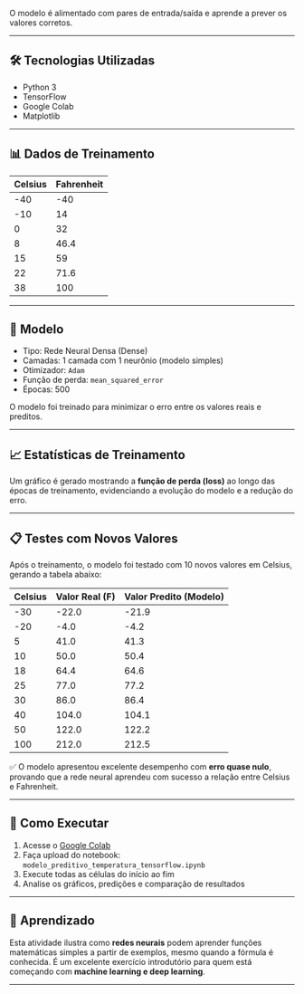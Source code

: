 O modelo é alimentado com pares de entrada/saída e aprende a prever os valores corretos.

---

## 🛠️ Tecnologias Utilizadas

- Python 3
- TensorFlow
- Google Colab
- Matplotlib

---

## 📊 Dados de Treinamento

| Celsius | Fahrenheit |
|---------|------------|
| -40     | -40        |
| -10     | 14         |
| 0       | 32         |
| 8       | 46.4       |
| 15      | 59         |
| 22      | 71.6       |
| 38      | 100        |

---

## 🧠 Modelo

- Tipo: Rede Neural Densa (Dense)
- Camadas: 1 camada com 1 neurônio (modelo simples)
- Otimizador: `Adam`
- Função de perda: `mean_squared_error`
- Épocas: 500

O modelo foi treinado para minimizar o erro entre os valores reais e preditos.

---

## 📈 Estatísticas de Treinamento

Um gráfico é gerado mostrando a **função de perda (loss)** ao longo das épocas de treinamento, evidenciando a evolução do modelo e a redução do erro.

---

## 📋 Testes com Novos Valores

Após o treinamento, o modelo foi testado com 10 novos valores em Celsius, gerando a tabela abaixo:

| Celsius | Valor Real (F) | Valor Predito (Modelo) |
|---------|----------------|-------------------------|
| -30     | -22.0          | -21.9                  |
| -20     | -4.0           | -4.2                   |
| 5       | 41.0           | 41.3                   |
| 10      | 50.0           | 50.4                   |
| 18      | 64.4           | 64.6                   |
| 25      | 77.0           | 77.2                   |
| 30      | 86.0           | 86.4                   |
| 40      | 104.0          | 104.1                  |
| 50      | 122.0          | 122.2                  |
| 100     | 212.0          | 212.5                  |

✅ O modelo apresentou excelente desempenho com **erro quase nulo**, provando que a rede neural aprendeu com sucesso a relação entre Celsius e Fahrenheit.

---

## 🚀 Como Executar

1. Acesse o [Google Colab](https://colab.research.google.com/)
2. Faça upload do notebook: `modelo_preditivo_temperatura_tensorflow.ipynb`
3. Execute todas as células do início ao fim
4. Analise os gráficos, predições e comparação de resultados

---

## 🧠 Aprendizado

Esta atividade ilustra como **redes neurais** podem aprender funções matemáticas simples a partir de exemplos, mesmo quando a fórmula é conhecida. É um excelente exercício introdutório para quem está começando com **machine learning e deep learning**.

---
